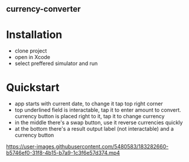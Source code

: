 ## currency-converter

# Installation 

- clone project
- open in Xcode
- select preffered simulator and run

# Quickstart

- app starts with current date, to change it tap top right corner 
- top underlined field is interactable, tap it to enter amount to convert. currency button is placed right to it, tap it to change currency
- in the middle there's a swap button, use it reverse currencies quickly
- at the bottom there's a result output label (not interactable) and a currency button

https://user-images.githubusercontent.com/5480583/183282660-b5746ef0-31f8-4b15-b7a9-1c3f6e57d374.mp4
